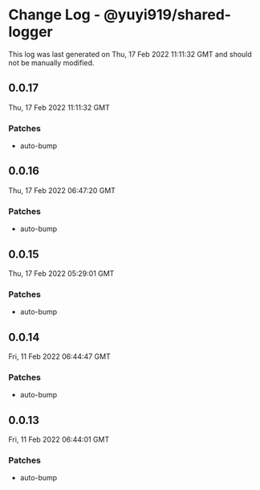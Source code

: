 # Change Log - @yuyi919/shared-logger

This log was last generated on Thu, 17 Feb 2022 11:11:32 GMT and should not be manually modified.

## 0.0.17

Thu, 17 Feb 2022 11:11:32 GMT

### Patches

- auto-bump

## 0.0.16

Thu, 17 Feb 2022 06:47:20 GMT

### Patches

- auto-bump

## 0.0.15

Thu, 17 Feb 2022 05:29:01 GMT

### Patches

- auto-bump

## 0.0.14

Fri, 11 Feb 2022 06:44:47 GMT

### Patches

- auto-bump

## 0.0.13

Fri, 11 Feb 2022 06:44:01 GMT

### Patches

- auto-bump
